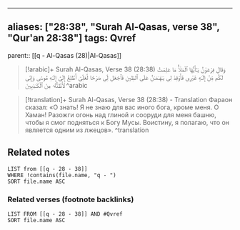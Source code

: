 
---
aliases: ["28:38", "Surah Al-Qasas, verse 38", "Qur'an 28:38"]
tags: Qvref
---

parent:: [[q - Al-Qasas (28)|Al-Qasas]]

> [!arabic]+ Surah Al-Qasas, Verse 38 (28:38)
> <span class="quran-arabic">وَقَالَ فِرْعَوْنُ يَـٰٓأَيُّهَا ٱلْمَلَأُ مَا عَلِمْتُ لَكُم مِّنْ إِلَـٰهٍ غَيْرِى فَأَوْقِدْ لِى يَـٰهَـٰمَـٰنُ عَلَى ٱلطِّينِ فَٱجْعَل لِّى صَرْحًا لَّعَلِّىٓ أَطَّلِعُ إِلَىٰٓ إِلَـٰهِ مُوسَىٰ وَإِنِّى لَأَظُنُّهُۥ مِنَ ٱلْكَـٰذِبِينَ</span>
^arabic

> [!translation]+ Surah Al-Qasas, Verse 38 (28:38) - Translation
> Фараон сказал: «О знать! Я не знаю для вас иного бога, кроме меня. О Хаман! Разожги огонь над глиной и сооруди для меня башню, чтобы я смог подняться к Богу Мусы. Воистину, я полагаю, что он является одним из лжецов».
^translation



## Related notes
```dataview
LIST from [[q - 28 - 38]]
WHERE !contains(file.name, "q - ")
SORT file.name ASC
```

### Related verses (footnote backlinks)
```dataview
LIST FROM [[q - 28 - 38]] AND #Qvref
SORT file.name ASC
```

